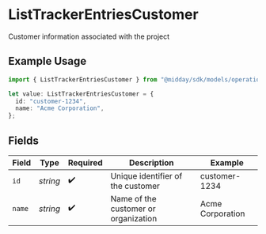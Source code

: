 # ListTrackerEntriesCustomer

Customer information associated with the project

## Example Usage

```typescript
import { ListTrackerEntriesCustomer } from "@midday/sdk/models/operations";

let value: ListTrackerEntriesCustomer = {
  id: "customer-1234",
  name: "Acme Corporation",
};
```

## Fields

| Field                                | Type                                 | Required                             | Description                          | Example                              |
| ------------------------------------ | ------------------------------------ | ------------------------------------ | ------------------------------------ | ------------------------------------ |
| `id`                                 | *string*                             | :heavy_check_mark:                   | Unique identifier of the customer    | customer-1234                        |
| `name`                               | *string*                             | :heavy_check_mark:                   | Name of the customer or organization | Acme Corporation                     |